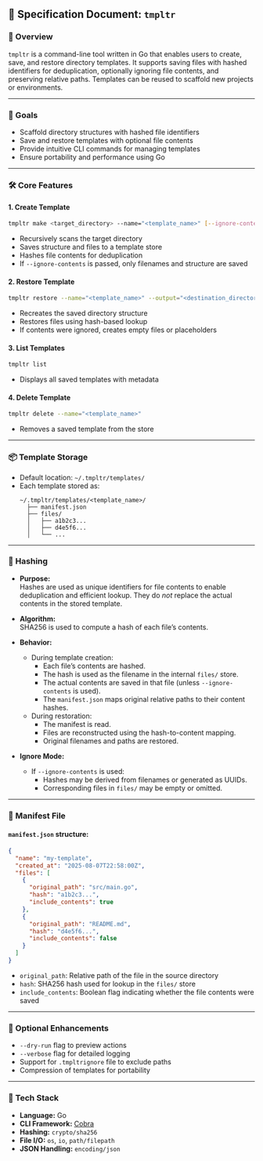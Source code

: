 ## 📄 Specification Document: `tmpltr`

### 🧩 Overview
`tmpltr` is a command-line tool written in Go that enables users to create, save, and restore directory templates. It supports saving files with hashed identifiers for deduplication, optionally ignoring file contents, and preserving relative paths. Templates can be reused to scaffold new projects or environments.

---

### 🚀 Goals
- Scaffold directory structures with hashed file identifiers
- Save and restore templates with optional file contents
- Provide intuitive CLI commands for managing templates
- Ensure portability and performance using Go

---

### 🛠️ Core Features

#### 1. **Create Template**
```bash
tmpltr make <target_directory> --name="<template_name>" [--ignore-contents]
```
- Recursively scans the target directory
- Saves structure and files to a template store
- Hashes file contents for deduplication
- If `--ignore-contents` is passed, only filenames and structure are saved

#### 2. **Restore Template**
```bash
tmpltr restore --name="<template_name>" --output="<destination_directory>"
```
- Recreates the saved directory structure
- Restores files using hash-based lookup
- If contents were ignored, creates empty files or placeholders

#### 3. **List Templates**
```bash
tmpltr list
```
- Displays all saved templates with metadata

#### 4. **Delete Template**
```bash
tmpltr delete --name="<template_name>"
```
- Removes a saved template from the store

---

### 📦 Template Storage

- Default location: `~/.tmpltr/templates/`
- Each template stored as:
  ```
  ~/.tmpltr/templates/<template_name>/
    ├── manifest.json
    ├── files/
    │   ├── a1b2c3...
    │   ├── d4e5f6...
    │   └── ...
  ```

---

### 🔐 Hashing

- **Purpose:**  
  Hashes are used as unique identifiers for file contents to enable deduplication and efficient lookup. They do *not* replace the actual contents in the stored template.

- **Algorithm:**  
  SHA256 is used to compute a hash of each file’s contents.

- **Behavior:**
  - During template creation:
    - Each file’s contents are hashed.
    - The hash is used as the filename in the internal `files/` store.
    - The actual contents are saved in that file (unless `--ignore-contents` is used).
    - The `manifest.json` maps original relative paths to their content hashes.
  - During restoration:
    - The manifest is read.
    - Files are reconstructed using the hash-to-content mapping.
    - Original filenames and paths are restored.

- **Ignore Mode:**
  - If `--ignore-contents` is used:
    - Hashes may be derived from filenames or generated as UUIDs.
    - Corresponding files in `files/` may be empty or omitted.

---

### 📄 Manifest File

#### `manifest.json` structure:
```json
{
  "name": "my-template",
  "created_at": "2025-08-07T22:58:00Z",
  "files": [
    {
      "original_path": "src/main.go",
      "hash": "a1b2c3...",
      "include_contents": true
    },
    {
      "original_path": "README.md",
      "hash": "d4e5f6...",
      "include_contents": false
    }
  ]
}
```

- `original_path`: Relative path of the file in the source directory
- `hash`: SHA256 hash used for lookup in the `files/` store
- `include_contents`: Boolean flag indicating whether the file contents were saved

---

### 🧪 Optional Enhancements
- `--dry-run` flag to preview actions
- `--verbose` flag for detailed logging
- Support for `.tmpltrignore` file to exclude paths
- Compression of templates for portability

---

### 🧰 Tech Stack
- **Language:** Go
- **CLI Framework:** [Cobra](https://github.com/spf13/cobra)
- **Hashing:** `crypto/sha256`
- **File I/O:** `os`, `io`, `path/filepath`
- **JSON Handling:** `encoding/json`

